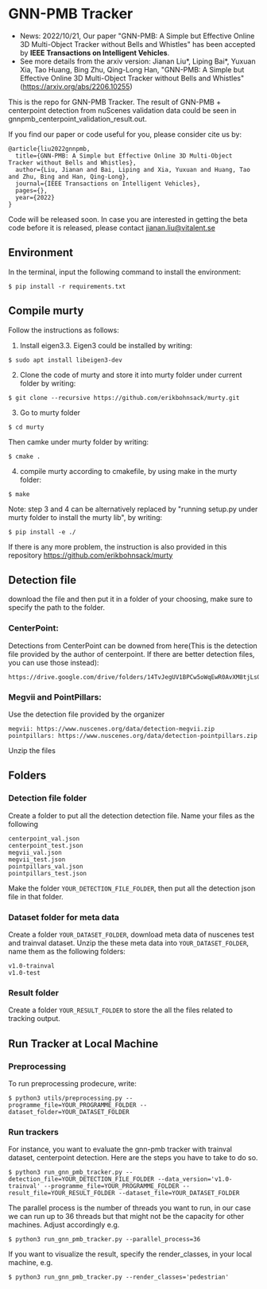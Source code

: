 # GNN-PMB Tracker

* News: 2022/10/21, Our paper "GNN-PMB: A Simple but Effective Online 3D Multi-Object Tracker without Bells and Whistles" has been accepted by **IEEE Transactions on Intelligent Vehicles**.
* See more details from the arxiv version: Jianan Liu*, Liping Bai*, Yuxuan Xia, Tao Huang, Bing Zhu, Qing-Long Han, "GNN-PMB: A Simple but Effective Online 3D Multi-Object Tracker without Bells and Whistles" (https://arxiv.org/abs/2206.10255)

This is the repo for GNN-PMB Tracker. The result of GNN-PMB + centerpoint detection from nuScenes validation data could be seen in gnnpmb_centerpoint_validation_result.out.


If you find our paper or code useful for you, please consider cite us by:
```
@article{liu2022gnnpmb,
  title={GNN-PMB: A Simple but Effective Online 3D Multi-Object Tracker without Bells and Whistles},
  author={Liu, Jianan and Bai, Liping and Xia, Yuxuan and Huang, Tao and Zhu, Bing and Han, Qing-Long},
  journal={IEEE Transactions on Intelligent Vehicles},
  pages={},
  year={2022}
}
```

Code will be released soon. In case you are interested in getting the beta code before it is released, please contact jianan.liu@vitalent.se





## Environment
In the terminal, input the following command to install the environment: 
```
$ pip install -r requirements.txt
```

## Compile murty
Follow the instructions as follows:

1. Install eigen3.3. 
Eigen3 could be installed by writing:
```
$ sudo apt install libeigen3-dev
```

2. Clone the code of murty and store it into murty folder under current folder by writing:
```
$ git clone --recursive https://github.com/erikbohnsack/murty.git
```

3. Go to murty folder
```
$ cd murty
```

Then camke under murty folder by writing:
```
$ cmake .
```

4. compile murty according to cmakefile, by using make in the murty folder:
```
$ make
```

Note: step 3 and 4 can be alternatively replaced by "running setup.py under murty folder to install the murty lib", by writing:
```
$ pip install -e ./
```

If there is any more problem, the instruction is also provided in this repository https://github.com/erikbohnsack/murty



## Detection file
download the file and then put it in a folder of your choosing, make sure to specify the path to the folder.

### CenterPoint: 
Detections from CenterPoint can be downed from here(This is the detection file provided by the author of centerpoint. If there are better detection files, you can use those instead):
```
https://drive.google.com/drive/folders/14TvJegUV1BPCw5oWqEwR0AvXM8tjLsQt
```

### Megvii and PointPillars: 
Use the detection file provided by the organizer
```
megvii: https://www.nuscenes.org/data/detection-megvii.zip
pointpillars: https://www.nuscenes.org/data/detection-pointpillars.zip
```
Unzip the files



## Folders

### Detection file folder
Create a folder to put all the detection detection file. Name your files as the following
```
centerpoint_val.json
centerpoint_test.json
megvii_val.json
megvii_test.json
pointpillars_val.json
pointpillars_test.json
```
Make the folder `YOUR_DETECTION_FILE_FOLDER`, then put all the detection json file in that folder.

### Dataset folder for meta data
Create a folder `YOUR_DATASET_FOLDER`, download meta data of nuscenes test and trainval dataset. Unzip the these meta data into `YOUR_DATASET_FOLDER`, name them as the following folders:
```
v1.0-trainval
v1.0-test
```

### Result folder
Create a folder `YOUR_RESULT_FOLDER` to store the all the files related to tracking output.



## Run Tracker at Local Machine

### Preprocessing

To run preprocessing prodecure, write:
```
$ python3 utils/preprocessing.py --programme_file=YOUR_PROGRAMME_FOLDER --dataset_folder=YOUR_DATASET_FOLDER
```

### Run trackers
For instance, you want to evaluate the gnn-pmb tracker with trainval dataset, centerpoint detection. Here are the steps you have to take to do so.

```
$ python3 run_gnn_pmb_tracker.py --detection_file=YOUR_DETECTION_FILE_FOLDER --data_version='v1.0-trainval' --programme_file=YOUR_PROGRAMME_FOLDER --result_file=YOUR_RESULT_FOLDER --dataset_file=YOUR_DATASET_FOLDER
```

The parallel process is the number of threads you want to run, in our case we can run up to 36 threads but that might not be the capacity for other machines. Adjust accordingly e.g.
```
$ python3 run_gnn_pmb_tracker.py --parallel_process=36
```

If you want to visualize the result, specify the render_classes, in your local machine, e.g.
```
$ python3 run_gnn_pmb_tracker.py --render_classes='pedestrian'
```
